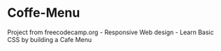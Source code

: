 # Coffe-Menu
Project from freecodecamp.org - Responsive Web design - Learn Basic CSS by building a Cafe Menu 
